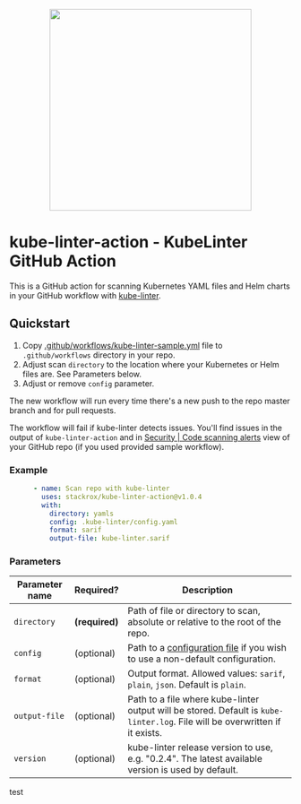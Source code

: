 <p align="center"><img src="https://raw.githubusercontent.com/stackrox/kube-linter/main/images/logo/KubeLinter-horizontal.svg" width="360"></p>

# kube-linter-action - KubeLinter GitHub Action

This is a GitHub action for scanning Kubernetes YAML files and Helm charts in your GitHub workflow with [kube-linter](https://github.com/stackrox/kube-linter).

## Quickstart

1. Copy [.github/workflows/kube-linter-sample.yml](https://github.com/stackrox/kube-linter-action/tree/main/.github/workflows/kube-linter-sample.yml) file to `.github/workflows` directory in your repo.
2. Adjust scan `directory` to the location where your Kubernetes or Helm files are. See Parameters below.
3. Adjust or remove `config` parameter.

The new workflow will run every time there's a new push to the repo master branch and for pull requests.

The workflow will fail if kube-linter detects issues. You'll find issues in the output of `kube-linter-action` and in [Security | Code scanning alerts](https://docs.github.com/en/code-security/code-scanning/automatically-scanning-your-code-for-vulnerabilities-and-errors/managing-code-scanning-alerts-for-your-repository#viewing-the-alerts-for-a-repository) view of your GitHub repo (if you used provided sample workflow).

### Example

```yaml
      - name: Scan repo with kube-linter
        uses: stackrox/kube-linter-action@v1.0.4
        with:
          directory: yamls
          config: .kube-linter/config.yaml
          format: sarif
          output-file: kube-linter.sarif
```

### Parameters

| Parameter name | Required? | Description |
| --- | --- | --- |
| `directory` | **(required)** | Path of file or directory to scan, absolute or relative to the root of the repo. |
| `config` | (optional) | Path to a [configuration file](https://docs.kubelinter.io/#/configuring-kubelinter) if you wish to use a non-default configuration. |
| `format` | (optional) | Output format. Allowed values: `sarif`, `plain`, `json`. Default is `plain`. |
| `output-file` | (optional) | Path to a file where kube-linter output will be stored. Default is `kube-linter.log`. File will be overwritten if it exists. |
| `version` | (optional) | kube-linter release version to use, e.g. "0.2.4". The latest available version is used by default. |

test
